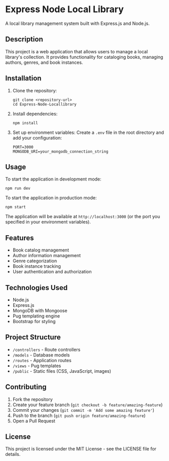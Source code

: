 # Express Node Local Library

A local library management system built with Express.js and Node.js.

## Description

This project is a web application that allows users to manage a local library's collection. It provides functionality for cataloging books, managing authors, genres, and book instances.

## Installation

1. Clone the repository:
   ```
   git clone <repository-url>
   cd Express-Node-Locallibrary
   ```

2. Install dependencies:
   ```
   npm install
   ```

3. Set up environment variables:
   Create a `.env` file in the root directory and add your configuration:
   ```
   PORT=3000
   MONGODB_URI=your_mongodb_connection_string
   ```

## Usage

To start the application in development mode:
```
npm run dev
```

To start the application in production mode:
```
npm start
```

The application will be available at `http://localhost:3000` (or the port you specified in your environment variables).

## Features

- Book catalog management
- Author information management
- Genre categorization
- Book instance tracking
- User authentication and authorization

## Technologies Used

- Node.js
- Express.js
- MongoDB with Mongoose
- Pug templating engine
- Bootstrap for styling

## Project Structure

- `/controllers` - Route controllers
- `/models` - Database models
- `/routes` - Application routes
- `/views` - Pug templates
- `/public` - Static files (CSS, JavaScript, images)

## Contributing

1. Fork the repository
2. Create your feature branch (`git checkout -b feature/amazing-feature`)
3. Commit your changes (`git commit -m 'Add some amazing feature'`)
4. Push to the branch (`git push origin feature/amazing-feature`)
5. Open a Pull Request

## License

This project is licensed under the MIT License - see the LICENSE file for details.